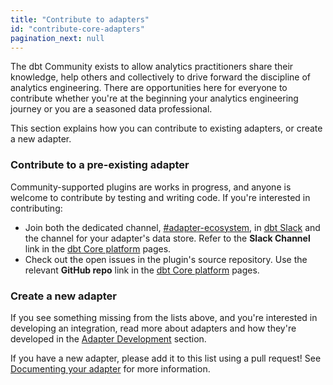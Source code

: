 ```yaml
---
title: "Contribute to adapters"
id: "contribute-core-adapters"
pagination_next: null
---
```


The dbt Community exists to allow analytics practitioners share their knowledge, help others and collectively to drive forward the discipline of analytics engineering. There are opportunities here for everyone to contribute whether you're at the beginning your analytics engineering journey or you are a seasoned data professional.

This section explains how you can contribute to existing adapters, or create a new adapter.

### Contribute to a pre-existing adapter

Community-supported plugins are works in progress, and anyone is welcome to contribute by testing and writing code. If you're interested in contributing:

- Join both the dedicated channel, [#adapter-ecosystem](https://getdbt.slack.com/archives/C030A0UF5LM), in [dbt Slack](https://community.getdbt.com/) and the channel for your adapter's data store. Refer to the **Slack Channel** link in the [dbt Core platform](/docs/core/connect-data-platform/profiles.yml) pages. 
- Check out the open issues in the plugin's source repository. Use the relevant **GitHub repo** link in the [dbt Core platform](/docs/core/connect-data-platform/profiles.yml) pages. 

### Create a new adapter

If you see something missing from the lists above, and you're interested in developing an integration, read more about adapters and how they're developed in the  [Adapter Development](/guides/dbt-ecosystem/adapter-development/1-what-are-adapters) section.

If you have a new adapter, please add it to this list using a pull request! See [Documenting your adapter](/guides/dbt-ecosystem/adapter-development/5-documenting-a-new-adapter) for more information.
